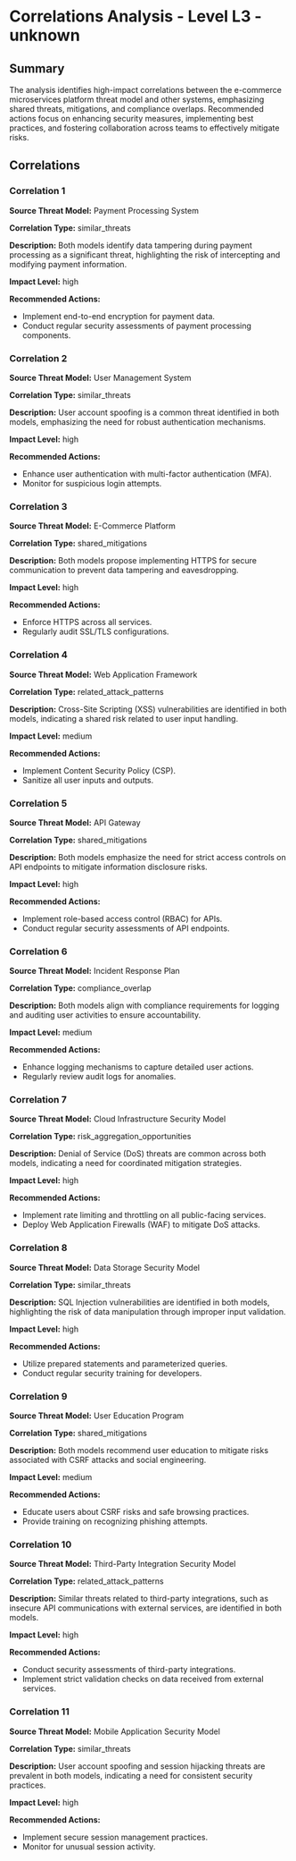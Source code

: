 # Correlations Analysis - Level L3 - unknown

## Summary

The analysis identifies high-impact correlations between the e-commerce microservices platform threat model and other systems, emphasizing shared threats, mitigations, and compliance overlaps. Recommended actions focus on enhancing security measures, implementing best practices, and fostering collaboration across teams to effectively mitigate risks.

## Correlations

### Correlation 1

**Source Threat Model:** Payment Processing System

**Correlation Type:** similar_threats

**Description:** Both models identify data tampering during payment processing as a significant threat, highlighting the risk of intercepting and modifying payment information.

**Impact Level:** high

**Recommended Actions:**
- Implement end-to-end encryption for payment data.
- Conduct regular security assessments of payment processing components.

### Correlation 2

**Source Threat Model:** User Management System

**Correlation Type:** similar_threats

**Description:** User account spoofing is a common threat identified in both models, emphasizing the need for robust authentication mechanisms.

**Impact Level:** high

**Recommended Actions:**
- Enhance user authentication with multi-factor authentication (MFA).
- Monitor for suspicious login attempts.

### Correlation 3

**Source Threat Model:** E-Commerce Platform

**Correlation Type:** shared_mitigations

**Description:** Both models propose implementing HTTPS for secure communication to prevent data tampering and eavesdropping.

**Impact Level:** high

**Recommended Actions:**
- Enforce HTTPS across all services.
- Regularly audit SSL/TLS configurations.

### Correlation 4

**Source Threat Model:** Web Application Framework

**Correlation Type:** related_attack_patterns

**Description:** Cross-Site Scripting (XSS) vulnerabilities are identified in both models, indicating a shared risk related to user input handling.

**Impact Level:** medium

**Recommended Actions:**
- Implement Content Security Policy (CSP).
- Sanitize all user inputs and outputs.

### Correlation 5

**Source Threat Model:** API Gateway

**Correlation Type:** shared_mitigations

**Description:** Both models emphasize the need for strict access controls on API endpoints to mitigate information disclosure risks.

**Impact Level:** high

**Recommended Actions:**
- Implement role-based access control (RBAC) for APIs.
- Conduct regular security assessments of API endpoints.

### Correlation 6

**Source Threat Model:** Incident Response Plan

**Correlation Type:** compliance_overlap

**Description:** Both models align with compliance requirements for logging and auditing user activities to ensure accountability.

**Impact Level:** medium

**Recommended Actions:**
- Enhance logging mechanisms to capture detailed user actions.
- Regularly review audit logs for anomalies.

### Correlation 7

**Source Threat Model:** Cloud Infrastructure Security Model

**Correlation Type:** risk_aggregation_opportunities

**Description:** Denial of Service (DoS) threats are common across both models, indicating a need for coordinated mitigation strategies.

**Impact Level:** high

**Recommended Actions:**
- Implement rate limiting and throttling on all public-facing services.
- Deploy Web Application Firewalls (WAF) to mitigate DoS attacks.

### Correlation 8

**Source Threat Model:** Data Storage Security Model

**Correlation Type:** similar_threats

**Description:** SQL Injection vulnerabilities are identified in both models, highlighting the risk of data manipulation through improper input validation.

**Impact Level:** high

**Recommended Actions:**
- Utilize prepared statements and parameterized queries.
- Conduct regular security training for developers.

### Correlation 9

**Source Threat Model:** User Education Program

**Correlation Type:** shared_mitigations

**Description:** Both models recommend user education to mitigate risks associated with CSRF attacks and social engineering.

**Impact Level:** medium

**Recommended Actions:**
- Educate users about CSRF risks and safe browsing practices.
- Provide training on recognizing phishing attempts.

### Correlation 10

**Source Threat Model:** Third-Party Integration Security Model

**Correlation Type:** related_attack_patterns

**Description:** Similar threats related to third-party integrations, such as insecure API communications with external services, are identified in both models.

**Impact Level:** high

**Recommended Actions:**
- Conduct security assessments of third-party integrations.
- Implement strict validation checks on data received from external services.

### Correlation 11

**Source Threat Model:** Mobile Application Security Model

**Correlation Type:** similar_threats

**Description:** User account spoofing and session hijacking threats are prevalent in both models, indicating a need for consistent security practices.

**Impact Level:** high

**Recommended Actions:**
- Implement secure session management practices.
- Monitor for unusual session activity.

